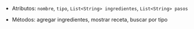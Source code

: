 - Atributos: `nombre`, `tipo`, `List<String> ingredientes`, `List<String> pasos`
    
- Métodos: agregar ingredientes, mostrar receta, buscar por tipo